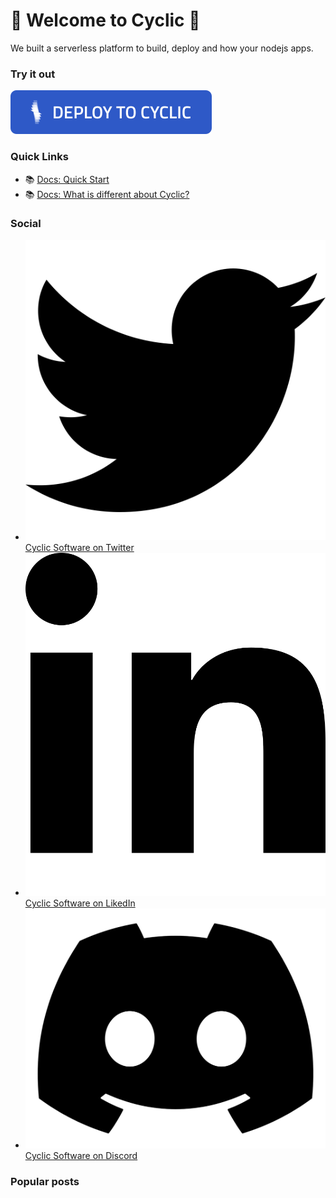 # 👋 Welcome to Cyclic 👋

We built a serverless platform to build, deploy and how your nodejs apps.

### Try it out

[![Deploy a Starter on Cyclic](img/button.svg)](https://app.cyclic.sh/api/login)

### Quick Links

- 📚 [Docs: Quick Start](https://docs.cyclic.sh/docs/quick-start)
- 📚 [Docs: What is different about Cyclic?](https://docs.cyclic.sh/docs/intro)

### Social
- [![Cyclic Software Twitter](img/twitter-brands.svg) Cyclic Software on Twitter](https://twitter.com/cyclicsoftware)
- [![Cyclic Software LinkedIn](img/linkedin-in-brands.svg) Cyclic Software on LikedIn](https://www.linkedin.com/company/72983357)
- [![Cyclic Software Discord](img/discord-brands.svg) Cyclic Software on Discord](https://discord.gg/huhcqxXCbE)

### Popular posts

<!--

### Team


**Here are some ideas to get you started:**

🙋‍♀️ A short introduction - what is your organization all about?
🌈 Contribution guidelines - how can the community get involved?
👩‍💻 Useful resources - where can the community find your docs? Is there anything else the community should know?
🍿 Fun facts - what does your team eat for breakfast?
🧙 Remember, you can do mighty things with the power of [Markdown](https://docs.github.com/github/writing-on-github/getting-started-with-writing-and-formatting-on-github/basic-writing-and-formatting-syntax)
-->
